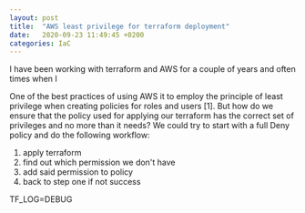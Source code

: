 ```yaml
---
layout: post
title:  "AWS least privilege for terraform deployment"
date:   2020-09-23 11:49:45 +0200
categories: IaC
---
```


I have been working with terraform and AWS for a couple of years and often times when I 

One of the best practices of using AWS it to employ the principle of least privilege when creating policies for roles and users [1]. But how do we ensure that the policy used for applying our terraform has the correct set of privileges and no more than it needs? We could try to start with a full Deny policy and do the following workflow:

1. apply terraform
2. find out which permission we don't have
3. add said permission to policy
4. back to step one if not success



TF_LOG=DEBUG 

